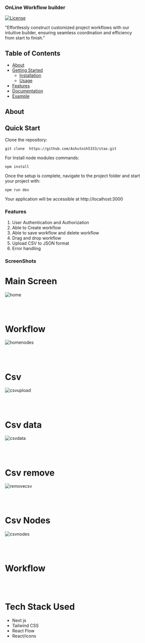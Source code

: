 <div  style="margin: 30px;">
  
### OnLine Workflow builder


[![License](https://img.shields.io/badge/license-MIT-blue.svg)](https://opensource.org/licenses/MIT)


"Effortlessly construct customized project workflows with our intuitive builder, ensuring seamless coordination and efficiency from start to finish."

## Table of Contents

- [About](#about)
- [Getting Started](#getting-started)
  - [Installation](#installation)
  - [Usage](#usage)
- [Features](#features)
- [Documentation](#documentation)
- [Example](#Screenshots)


## About


## Quick Start

Clone the repository:

```
git clone  https://github.com/Ashutosh5333/stax.git
```

For Install node modules commands:

```
npm install
```

Once the setup is complete, navigate to the project folder and start your project with:

```
npm run dev
```
Your application will be accessible at http://localhost:3000


### Features
   1. User Authentication and Authorization
   2. Able to Create workflow 
   3. Able to save workflow and delete workflow
   4. Drag and drop workflow
   5. Upload CSV to JSON format
   6. Error handling
      


### ScreenShots

  # Main Screen  
![home](https://github.com/Ashutosh5333/stax/assets/101393850/2c607ff9-3677-4003-b625-79f643e8df3c)

<br />
<br />

# Workflow  

![homenodes](https://github.com/Ashutosh5333/stax/assets/101393850/db4b44cf-47d5-44bf-96e9-0a18acdf4309)

<br />
<br />

#  Csv  

![csvupload](https://github.com/Ashutosh5333/stax/assets/101393850/daf42f5c-634d-4a4c-8117-182324afe952)

<br />
<br />


#  Csv data  

![csvdata](https://github.com/Ashutosh5333/stax/assets/101393850/febd0c87-b255-4570-890a-c52e6beec0b9)


<br />
<br />

#  Csv remove  

![removecsv](https://github.com/Ashutosh5333/stax/assets/101393850/217fd178-3a9a-4ca1-9fc4-9543a9a225ca)


<br />
<br />

#  Csv Nodes  
![csvnodes](https://github.com/Ashutosh5333/stax/assets/101393850/fb8fae97-7564-4914-809d-f9f32871159c)


<br />
<br />

#  Workflow  


<br />
<br />


# Tech Stack Used

- Next js 
- Tailwind CSS
- React Flow
- React/icons
  

